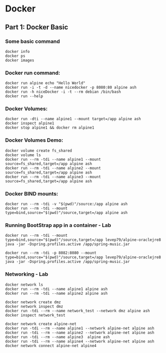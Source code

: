 # Docker 

## Part 1:      **Docker Basic**

### Some basic command

```
docker info
docker ps
docker images
```
### Docker **run** command:

```
docker run alpine echo "Hello World"
docker run -i -t -d --name nicedocker -p 8080:80 alpine ash
docker run -h niceDocker -i -t --rm debian /bin/bash
docker run --help
```

### Docker **Volumes**:

```
docker run -dti --name alpine1 --mount target=/app alpine ash
docker inspect alpine1
docker stop alpine1 && docker rm alpine1
```
### Docker Volumes Demo:

```
docker volume create fs_shared
docker volume ls
docker run --rm -tdi --name alpine1 --mount source=fs_shared,target=/app alpine ash
docker run --rm -tdi --name alpine2 --mount source=fs_shared,target=/app alpine ash
docker run --rm -tdi --name alpine3 --mount source=fs_shared,target=/app alpine ash
```

### Docker **BIND mounts**:

```
docker run --rm -tdi -v "$(pwd)"/source:/app alpine ash
docker run --rm -tdi --mount type=bind,source="$(pwd)"/source,target=/app alpine ash
```

### **Running BootStrap app in a container - Lab**
```
docker run --rm -tdi --mount type=bind,source="$(pwd)"/source,target=/app levep79/alpine-oraclejre8 java -jar -Dspring.profiles.active /app/spring-music.jar

docker run --rm -tdi -p 8082:8080 --mount type=bind,source="$(pwd)"/source,target=/app levep79/alpine-oraclejre8 java -jar -Dspring.profiles.active /app/spring-music.jar

```
### **Networking - Lab**
```
docker network ls
docker run --rm -tdi --name alpine1 alpine ash
docker run --rm -tdi --name alpine2 alpine ash
```
```
docker network create dmz
docker network inspect dmz
docker run -tdi --rm --name network_test --network dmz alpine ash
docker inspect network_test
```

```
docker network create alpine-net 
docker run -tdi --rm --name alpine1 --network alpine-net alpine ash
docker run -tdi --rm --name alpine2 --network alpine-net alpine ash
docker run -tdi --rm --name alpine3  alpine ash
docker run -tdi --rm --name alpine4 --network alpine-net alpine ash
docker network connect alpine-net alpine4
```
